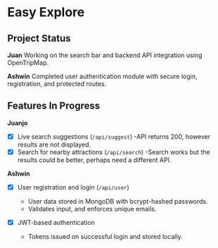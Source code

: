 # Easy Explore

## Project Status

**Juan** Working on the search bar and backend API integration using OpenTripMap.

**Ashwin** Completed user authentication module with secure login, registration, and protected routes.

## Features In Progress

**Juanjo**
- [x] Live search suggestions (`/api/suggest`)
      -API returns 200, however results are not displayed.
- [x] Search for nearby attractions (`/api/search`)
      -Search works but the results could be better, perhaps need a different API.

**Ashwin**

* [x] User registration and login (`/api/user`)

  * User data stored in MongoDB with bcrypt-hashed passwords.
  * Validates input, and enforces unique emails.
* [x] JWT-based authentication

  * Tokens issued on successful login and stored locally.
